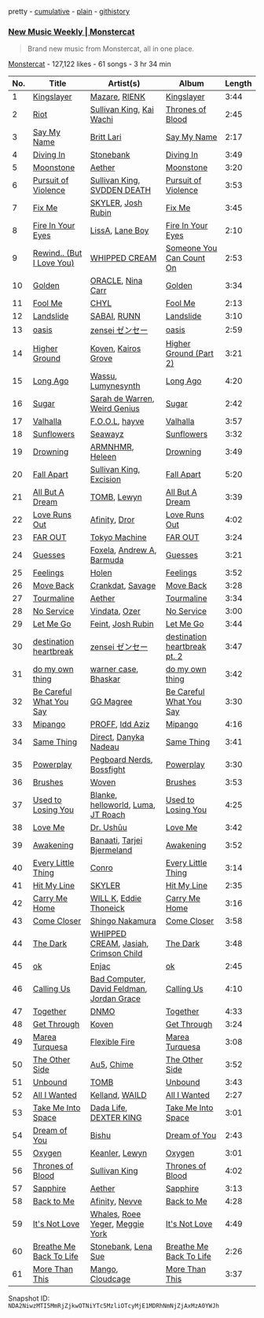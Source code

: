 pretty - [cumulative](/playlists/cumulative/4kw9kdjzx1UmyWvpysl0y2.md) - [plain](/playlists/plain/4kw9kdjzx1UmyWvpysl0y2) - [githistory](https://github.githistory.xyz/mackorone/spotify-playlist-archive/blob/main/playlists/plain/4kw9kdjzx1UmyWvpysl0y2)

### [New Music Weekly \| Monstercat](https://open.spotify.com/playlist/4kw9kdjzx1UmyWvpysl0y2)

> Brand new music from Monstercat, all in one place.

[Monstercat](https://open.spotify.com/user/monstercatmedia) - 127,122 likes - 61 songs - 3 hr 34 min

| No. | Title | Artist(s) | Album | Length |
|---|---|---|---|---|
| 1 | [Kingslayer](https://open.spotify.com/track/2xYI4GVeC4SUaNsx9HIUJ1) | [Mazare](https://open.spotify.com/artist/4yzZdtb9UicgY2M23eEtL9), [RIENK](https://open.spotify.com/artist/1EDTEfdQZ9nRsyZjfRNEfo) | [Kingslayer](https://open.spotify.com/album/7uAVQn7dKdmZSqk3Lu47g8) | 3:44 |
| 2 | [Riot](https://open.spotify.com/track/2npMfTDQAwY1Jga13HS01O) | [Sullivan King](https://open.spotify.com/artist/1CXuuw8HJhyN80HlNzvL1e), [Kai Wachi](https://open.spotify.com/artist/2fNr4ldujwq97v1jWeqs8K) | [Thrones of Blood](https://open.spotify.com/album/3bA9JNdeH91Id0ilofZlVX) | 2:45 |
| 3 | [Say My Name](https://open.spotify.com/track/2fbgpGt8u8ErxMT2cruio8) | [Britt Lari](https://open.spotify.com/artist/7ErksWhMMsmGtgT1l1e159) | [Say My Name](https://open.spotify.com/album/6RA60E1Fm7C2Up4aKRDLcV) | 2:17 |
| 4 | [Diving In](https://open.spotify.com/track/7amcoQCeUQxCNullGD7V7F) | [Stonebank](https://open.spotify.com/artist/4lC8Q0azW5ij2e1skZo377) | [Diving In](https://open.spotify.com/album/1WWPOc87xTKMigQYkmDRn9) | 3:49 |
| 5 | [Moonstone](https://open.spotify.com/track/2QWxkFKhi9YUtrQmf9JHxU) | [Aether](https://open.spotify.com/artist/5UyjnQfu4OsLGiOi3sIoEN) | [Moonstone](https://open.spotify.com/album/4kcRF7VJVx69pJXecrPDyi) | 3:20 |
| 6 | [Pursuit of Violence](https://open.spotify.com/track/05bArpM2cVvDXOSr3sWFxK) | [Sullivan King](https://open.spotify.com/artist/1CXuuw8HJhyN80HlNzvL1e), [SVDDEN DEATH](https://open.spotify.com/artist/2u01kCKA5wDvvztuH8lyT0) | [Pursuit of Violence](https://open.spotify.com/album/4wFX3JgcI39B2i6TcdYvfL) | 3:53 |
| 7 | [Fix Me](https://open.spotify.com/track/1HLTcIaCy7teNg5HAifIwV) | [SKYLER](https://open.spotify.com/artist/6niUPn9Tqcb6KdXkGvbMR9), [Josh Rubin](https://open.spotify.com/artist/7e1qyhWgdVEnEjG7Sbb5W0) | [Fix Me](https://open.spotify.com/album/4Iis1Eijoob88ojKdYQL6X) | 3:45 |
| 8 | [Fire In Your Eyes](https://open.spotify.com/track/4YpynGMDLvDLLgjzmKNTMj) | [LissA](https://open.spotify.com/artist/6aAestjbtEbALwyIYPg8Na), [Lane Boy](https://open.spotify.com/artist/0ABF5V88EylbLU08lCp9N3) | [Fire In Your Eyes](https://open.spotify.com/album/37ujeU0QdOtVYjmHZGj90W) | 2:10 |
| 9 | [Rewind.\. \(But I Love You\)](https://open.spotify.com/track/2v5lLKdZG0PsXGWfvigk55) | [WHIPPED CREAM](https://open.spotify.com/artist/5CMaNobmJYgXcfiT0zYOwi) | [Someone You Can Count On](https://open.spotify.com/album/5wj4dMktjUCPq8BfsQCMR2) | 2:53 |
| 10 | [Golden](https://open.spotify.com/track/6jMonGirFrktmZJtzL9p1v) | [ORACLE](https://open.spotify.com/artist/3gZrJ9QnqxKlSdZAkT54aF), [Nina Carr](https://open.spotify.com/artist/776UugG4CdQlYfsEUVCRqb) | [Golden](https://open.spotify.com/album/0qwAAkozsllq8QcGddgi24) | 3:34 |
| 11 | [Fool Me](https://open.spotify.com/track/6fviOwXHvwwN7GdAuVaH5v) | [CHYL](https://open.spotify.com/artist/15HOfHbNWedCAcJ3Cm1mbc) | [Fool Me](https://open.spotify.com/album/3MKJoSKe2eNN8o7bepluyh) | 2:13 |
| 12 | [Landslide](https://open.spotify.com/track/7DsQcrBb8p6dc6ccMFf7Gk) | [SABAI](https://open.spotify.com/artist/4OaSyxqlkp7aVpAZwF02QZ), [RUNN](https://open.spotify.com/artist/3l0H4QNiYYNdIsnZ4JgJAg) | [Landslide](https://open.spotify.com/album/4vEjKBgSWs2EvLWQ4FNL8n) | 3:10 |
| 13 | [oasis](https://open.spotify.com/track/7HhIdybSANaTYHeI9gCFFg) | [zensei ゼンセー](https://open.spotify.com/artist/6T9kdEIYDzBGxqO6X1Fl63) | [oasis](https://open.spotify.com/album/5ZocVGcuWcErR1NEnZuigN) | 2:59 |
| 14 | [Higher Ground](https://open.spotify.com/track/2adNW24fEA2QaP7uc7pFl7) | [Koven](https://open.spotify.com/artist/3UCbp6D1lvILlxRJT9LnFa), [Kairos Grove](https://open.spotify.com/artist/7Cf1QhdtHmjlckbnmUeC6l) | [Higher Ground \(Part 2\)](https://open.spotify.com/album/5qNseEHrO1JH7H8iDVm3J6) | 3:21 |
| 15 | [Long Ago](https://open.spotify.com/track/3qfMRghmtjtuHTFG3gTjtE) | [Wassu](https://open.spotify.com/artist/0jxabdMr8MK0OQgpsMVQDq), [Lumynesynth](https://open.spotify.com/artist/2piOPWDGkopcabpha2zngD) | [Long Ago](https://open.spotify.com/album/0q5IFGu4CPd21YiEbbr81y) | 4:20 |
| 16 | [Sugar](https://open.spotify.com/track/0rHT3KSdQn3JvGPwe5EH2Y) | [Sarah de Warren](https://open.spotify.com/artist/2V431yZGG08uroH2CZAgur), [Weird Genius](https://open.spotify.com/artist/5B4kCOhcqTywB9YwXPfFtJ) | [Sugar](https://open.spotify.com/album/31hnvDgjFArB8Xbntl48ou) | 2:42 |
| 17 | [Valhalla](https://open.spotify.com/track/4nQAwNLKpcn0g54dPedQBi) | [F.O.O.L](https://open.spotify.com/artist/1ldNdtZX38LAsOk0ciLvb2), [hayve](https://open.spotify.com/artist/6HT10ZbNJFIRYirBe3PTxs) | [Valhalla](https://open.spotify.com/album/49ViXJDQNm2nV1bCMFMcAJ) | 3:57 |
| 18 | [Sunflowers](https://open.spotify.com/track/5R5oXUlnzXfQZUnbNZz2Dm) | [Seawayz](https://open.spotify.com/artist/1kDtzWANi4LOiGt0uM5Wjr) | [Sunflowers](https://open.spotify.com/album/5Fv4WJupGWoHOMEJZddOR4) | 3:32 |
| 19 | [Drowning](https://open.spotify.com/track/6ay07MXOmggaJyMoLT1fqC) | [ARMNHMR](https://open.spotify.com/artist/0P2bZXPyjHYRW4guHVAFl1), [Heleen](https://open.spotify.com/artist/71GRU9wS94BTdNwQWRMJV6) | [Drowning](https://open.spotify.com/album/7lJSmMbApjYTvZaU72KZTo) | 3:49 |
| 20 | [Fall Apart](https://open.spotify.com/track/5put6ich4wtW7pZXb1Jore) | [Sullivan King](https://open.spotify.com/artist/1CXuuw8HJhyN80HlNzvL1e), [Excision](https://open.spotify.com/artist/5FKchcZpQOkqFvXBj1aCvb) | [Fall Apart](https://open.spotify.com/album/79PySKP56KJLCaGgl94Lal) | 5:20 |
| 21 | [All But A Dream](https://open.spotify.com/track/4OGWWzeMDVVW0D1dqQCS2t) | [TOMB](https://open.spotify.com/artist/2PH8zrd38yO1SphvnINyvw), [Lewyn](https://open.spotify.com/artist/6h4aEgNEr9VqPnXkipmVAR) | [All But A Dream](https://open.spotify.com/album/3hoLLHytifFVosoaxST1fz) | 3:39 |
| 22 | [Love Runs Out](https://open.spotify.com/track/62Il6xcyOlZ3oB4qvQ33sj) | [Afinity](https://open.spotify.com/artist/6N7etQK8kFwtD0Kch6FVvf), [Dror](https://open.spotify.com/artist/31BRzHwH9Ayqp5AbRDk9kO) | [Love Runs Out](https://open.spotify.com/album/03DTFehGzdj45KPNxxpGxg) | 4:02 |
| 23 | [FAR OUT](https://open.spotify.com/track/0DT3f2Y9UEwGdJC7f4FOzH) | [Tokyo Machine](https://open.spotify.com/artist/3bwENxqj9nhaAI3fsAwmv9) | [FAR OUT](https://open.spotify.com/album/5RQAm3Nx1cpPzQzb1veOra) | 3:24 |
| 24 | [Guesses](https://open.spotify.com/track/1MHmJo43gtIN6TQdyuudUB) | [Foxela](https://open.spotify.com/artist/1R2OPNS7EkGLKcDjyGnpEu), [Andrew A](https://open.spotify.com/artist/01BNEFdzawMyAXoHVdtyPx), [Barmuda](https://open.spotify.com/artist/5SoTfJZxWxfm9TkVEkvcLM) | [Guesses](https://open.spotify.com/album/2jWPkteLzjDBXLJMbmiaI6) | 3:21 |
| 25 | [Feelings](https://open.spotify.com/track/5Ebn1wXIUM3vfgIZTo4AyL) | [Holen](https://open.spotify.com/artist/5cXpsHnHXFVMvhLzth4SNY) | [Feelings](https://open.spotify.com/album/6hZ4omTnHPCJhcOB9BAf4l) | 3:52 |
| 26 | [Move Back](https://open.spotify.com/track/4eX9IUbwqNJKyzFWDRExjc) | [Crankdat](https://open.spotify.com/artist/5lCekoJW9jNq01B1wiqdAb), [Savage](https://open.spotify.com/artist/1GbrJTB56Xs4XQGlmVbaCf) | [Move Back](https://open.spotify.com/album/0d2xyxHilLmIIqfugVYOVI) | 3:28 |
| 27 | [Tourmaline](https://open.spotify.com/track/1yX1uaq2rWDEURrREEmyIM) | [Aether](https://open.spotify.com/artist/5UyjnQfu4OsLGiOi3sIoEN) | [Tourmaline](https://open.spotify.com/album/6LhhGLTYsTSaxzWcRJ9KsK) | 3:34 |
| 28 | [No Service](https://open.spotify.com/track/1R2g5R7ckiCczur5kd3BfI) | [Vindata](https://open.spotify.com/artist/1Vxf1UfzcxqzqItoOA0DDT), [Ozer](https://open.spotify.com/artist/3J0qyBq8miao9sTXOlAkWp) | [No Service](https://open.spotify.com/album/5XvkGrC973JZubUWp20vYD) | 3:00 |
| 29 | [Let Me Go](https://open.spotify.com/track/0pqu2PSOGfcV2CFqhHUBOL) | [Feint](https://open.spotify.com/artist/6RQ9kYbHisp1UUbnfwHNeU), [Josh Rubin](https://open.spotify.com/artist/7e1qyhWgdVEnEjG7Sbb5W0) | [Let Me Go](https://open.spotify.com/album/1j8piDAV1NouzoGo3Z7S0n) | 3:44 |
| 30 | [destination heartbreak](https://open.spotify.com/track/52jU1xu6sYArAcWufqlpyK) | [zensei ゼンセー](https://open.spotify.com/artist/6T9kdEIYDzBGxqO6X1Fl63) | [destination heartbreak pt\. 2](https://open.spotify.com/album/3YHaDF9skvzUA0OvqzTZD8) | 3:47 |
| 31 | [do my own thing](https://open.spotify.com/track/1CfvEQYk2EB4dh1qtkQ1CG) | [warner case](https://open.spotify.com/artist/106OuakzOxxbXTuigEEf01), [Bhaskar](https://open.spotify.com/artist/6kT18gnkVrCz8xJQcrib7L) | [do my own thing](https://open.spotify.com/album/4eUxdYUG7eRZ8agcu1o6QC) | 3:42 |
| 32 | [Be Careful What You Say](https://open.spotify.com/track/296Fv8CqhmVqEol73p5y4Q) | [GG Magree](https://open.spotify.com/artist/54pgkpWVgQYbQXD8bkUP8n) | [Be Careful What You Say](https://open.spotify.com/album/4QsFsQhwDJLUbKLSeceD1w) | 3:30 |
| 33 | [Mipango](https://open.spotify.com/track/0db4aR1MFcOKxeb6EG2T8P) | [PROFF](https://open.spotify.com/artist/3jAosRBCdrybxqTnrI4Sld), [Idd Aziz](https://open.spotify.com/artist/0LC3HTEh3afI3UfpmSdShk) | [Mipango](https://open.spotify.com/album/33kMA9mbcyCOFDLq9ms5Bz) | 4:16 |
| 34 | [Same Thing](https://open.spotify.com/track/14jeV71SdC9avzYP9MsrhR) | [Direct](https://open.spotify.com/artist/5eOyDcFvvdc7D7BD6gCdsi), [Danyka Nadeau](https://open.spotify.com/artist/1bZhxzq9mhYkPf0wdxGko9) | [Same Thing](https://open.spotify.com/album/2erULkeRVJ8bYVqF2tTmYZ) | 3:41 |
| 35 | [Powerplay](https://open.spotify.com/track/7LL3hlhfrumxAS0vOGO2Ia) | [Pegboard Nerds](https://open.spotify.com/artist/0lLY20XpZ9yDobkbHI7u1y), [Bossfight](https://open.spotify.com/artist/1fILrc9B34DjHxSMkJmyBN) | [Powerplay](https://open.spotify.com/album/3OXUzQBV9M1vssUSPHjVi9) | 3:30 |
| 36 | [Brushes](https://open.spotify.com/track/7sYIVXdHSk466cayCTwAgt) | [Woven](https://open.spotify.com/artist/4NSmulp0hBy5rJyK0doyUO) | [Brushes](https://open.spotify.com/album/1VbJtajKClF79HRsb7O5Lv) | 3:53 |
| 37 | [Used to Losing You](https://open.spotify.com/track/0A4VK9bpXxGWyHQPm8D81s) | [Blanke](https://open.spotify.com/artist/59Yq0xrABEihHANsfo9QMT), [helloworld](https://open.spotify.com/artist/01qG5pbsKe96w87ZMjphP4), [Luma](https://open.spotify.com/artist/29siAJ78u7y79BYOyh0lbp), [JT Roach](https://open.spotify.com/artist/5CtI0OHj5x6rHQDqpM4JPy) | [Used to Losing You](https://open.spotify.com/album/0SO9gIl0UKy42daxkuXtNT) | 4:25 |
| 38 | [Love Me](https://open.spotify.com/track/532GvRC2Nvv6sZlMtppByu) | [Dr\. Ushūu](https://open.spotify.com/artist/5UCxi2O9gdyXj7fNgQE9xR) | [Love Me](https://open.spotify.com/album/2n3BfSQ9ey2xQP4sr9DGfr) | 3:42 |
| 39 | [Awakening](https://open.spotify.com/track/11WsGWuJHmdiYB0YuQgo3i) | [Banaati](https://open.spotify.com/artist/3lwdREjAeG9zskfcoPYAz4), [Tarjei Bjermeland](https://open.spotify.com/artist/4U54iUoK1nWa1l5QQLrcTx) | [Awakening](https://open.spotify.com/album/5hoE227UcQ7Rj4ZR3Ed43I) | 3:52 |
| 40 | [Every Little Thing](https://open.spotify.com/track/6CShhNa33zOmCqJ0SkjsWc) | [Conro](https://open.spotify.com/artist/1BAdSa5cdtCNLbvT7gWmtJ) | [Every Little Thing](https://open.spotify.com/album/51pJrPjCgYxYzzcOk4jsWQ) | 3:14 |
| 41 | [Hit My Line](https://open.spotify.com/track/30CCIjlZ9vSb6ZTDwlEUZX) | [SKYLER](https://open.spotify.com/artist/6niUPn9Tqcb6KdXkGvbMR9) | [Hit My Line](https://open.spotify.com/album/1jsCz6z1vazhH54A8z88gS) | 2:35 |
| 42 | [Carry Me Home](https://open.spotify.com/track/6XQdsLReArC59ZTSLa0Whw) | [WILL K](https://open.spotify.com/artist/7m3cYjDlffT2RvkaRrJksn), [Eddie Thoneick](https://open.spotify.com/artist/5bZtLLqlPwps3vdb8ElAkt) | [Carry Me Home](https://open.spotify.com/album/3UpvA7dYUfSmJ7JY6N6hAN) | 3:16 |
| 43 | [Come Closer](https://open.spotify.com/track/3IpPQ5sXybfzGycTxDTe4d) | [Shingo Nakamura](https://open.spotify.com/artist/58zz0VTpGNHn7MGTlW2cxQ) | [Come Closer](https://open.spotify.com/album/6lDUSSyVDMwhHGzDfyopfK) | 3:58 |
| 44 | [The Dark](https://open.spotify.com/track/3mE2sIa33kLQtTcSTWrylq) | [WHIPPED CREAM](https://open.spotify.com/artist/5CMaNobmJYgXcfiT0zYOwi), [Jasiah](https://open.spotify.com/artist/7502fDxg339jvGV08Jd4R0), [Crimson Child](https://open.spotify.com/artist/3HfDytr1a4fQhrC2J29K6v) | [The Dark](https://open.spotify.com/album/60XUyh545wo0P4HHuVQPsI) | 3:48 |
| 45 | [ok](https://open.spotify.com/track/3yDg9UhdWmFlHsaJaN0GRI) | [Enjac](https://open.spotify.com/artist/7iIiRw3JSWI8c9n8CIQS3f) | [ok](https://open.spotify.com/album/3beDdopYTPW97ZlnjWhBzm) | 2:45 |
| 46 | [Calling Us](https://open.spotify.com/track/7maTcRghSDNPyXuP9szRiW) | [Bad Computer](https://open.spotify.com/artist/7uGeDBa1LJ7T1X4fpl8mwk), [David Feldman](https://open.spotify.com/artist/53WoIbwTPs856mU10SR5D4), [Jordan Grace](https://open.spotify.com/artist/0NST5cNxDtRZuToY6ngC0k) | [Calling Us](https://open.spotify.com/album/6IDx39By9m2pJ62cAAj019) | 4:10 |
| 47 | [Together](https://open.spotify.com/track/00tGSmfgNY6uzLgYny6Zcw) | [DNMO](https://open.spotify.com/artist/3cMInYqk6yzf37zo8iznoz) | [Together](https://open.spotify.com/album/4wOJa4z6jAGZb1B5kQqxsX) | 4:33 |
| 48 | [Get Through](https://open.spotify.com/track/1aByvbcFFDPTCEA4mTVJhW) | [Koven](https://open.spotify.com/artist/3UCbp6D1lvILlxRJT9LnFa) | [Get Through](https://open.spotify.com/album/5iDeNESrto46Zim2KP4bfX) | 3:24 |
| 49 | [Marea Turquesa](https://open.spotify.com/track/4S0GJba78XTTYMDChLvTjc) | [Flexible Fire](https://open.spotify.com/artist/76sA8VLsfgOY1qoNgHnf8K) | [Marea Turquesa](https://open.spotify.com/album/2z7jQZ0dnfYMErTg4CVnp4) | 3:08 |
| 50 | [The Other Side](https://open.spotify.com/track/0ERuTf3ipLWdRfemvFmIrZ) | [Au5](https://open.spotify.com/artist/40WIa01eubnEVkxUHeDZyF), [Chime](https://open.spotify.com/artist/3hMTYaexWgGkXqvbkt6EIS) | [The Other Side](https://open.spotify.com/album/1myyev9Wiv4I4noEcrkycM) | 3:52 |
| 51 | [Unbound](https://open.spotify.com/track/7Ga0UUOoWhScCqfsIBZcS1) | [TOMB](https://open.spotify.com/artist/2PH8zrd38yO1SphvnINyvw) | [Unbound](https://open.spotify.com/album/65xq8ZR0EEGPJ21w4bivCI) | 3:43 |
| 52 | [All I Wanted](https://open.spotify.com/track/3oKUgGEaQ5bFsYWu6Wc9Dp) | [Kelland](https://open.spotify.com/artist/7nZJ6x2Wj2suztg4H53GSf), [WAILD](https://open.spotify.com/artist/1OHv2TAFTSsMg21dhyoyEH) | [All I Wanted](https://open.spotify.com/album/2PjrdQeP3ghvirjQBFETkV) | 2:27 |
| 53 | [Take Me Into Space](https://open.spotify.com/track/7fyOoDZjardzxtHszeAtz3) | [Dada Life](https://open.spotify.com/artist/00sAT5YX8W3xNd1EuqyHw9), [DEXTER KING](https://open.spotify.com/artist/1cTcLDR0Y5LuXv7VlOQKmO) | [Take Me Into Space](https://open.spotify.com/album/3gep8PSYHoNtjx05xWCN6N) | 3:01 |
| 54 | [Dream of You](https://open.spotify.com/track/2WF1F1BeYTsYVxAJcKicV9) | [Bishu](https://open.spotify.com/artist/1DzQInbDVhE9Lh5s6T0DUL) | [Dream of You](https://open.spotify.com/album/0b2VziRlntuir19sjg1thx) | 2:43 |
| 55 | [Oxygen](https://open.spotify.com/track/1MNnZhIQQEki0032cXbM59) | [Keanler](https://open.spotify.com/artist/1TMkg5qcE49Wc66pPls4NK), [Lewyn](https://open.spotify.com/artist/6h4aEgNEr9VqPnXkipmVAR) | [Oxygen](https://open.spotify.com/album/0WuBqUdsSFAvMJwcRIRy7i) | 3:01 |
| 56 | [Thrones of Blood](https://open.spotify.com/track/44qvUWEOuynmeFUWBSfaZy) | [Sullivan King](https://open.spotify.com/artist/1CXuuw8HJhyN80HlNzvL1e) | [Thrones of Blood](https://open.spotify.com/album/1OAVn2XV3O3citcm3Vcyi9) | 4:02 |
| 57 | [Sapphire](https://open.spotify.com/track/5eit9qX0tK8uLfz3PtGV3l) | [Aether](https://open.spotify.com/artist/5UyjnQfu4OsLGiOi3sIoEN) | [Sapphire](https://open.spotify.com/album/7yjFesZrS1IuDwEfs2qe56) | 3:13 |
| 58 | [Back to Me](https://open.spotify.com/track/7rOnrDcSOyPRSLq7YcfLPt) | [Afinity](https://open.spotify.com/artist/6N7etQK8kFwtD0Kch6FVvf), [Nevve](https://open.spotify.com/artist/3RTklnRcfHgkQJwFpgOq3t) | [Back to Me](https://open.spotify.com/album/0eOJ5jalpbkCVsWuiH1Rwp) | 4:28 |
| 59 | [It's Not Love](https://open.spotify.com/track/7mv9t5XQUSHa4akJAwdmiZ) | [Whales](https://open.spotify.com/artist/5zId1SmYy46E9v2KQsSTFR), [Roee Yeger](https://open.spotify.com/artist/532H5OS6W0NQak3xMOp7fz), [Meggie York](https://open.spotify.com/artist/0ydORocQawKL2QaPiGG8fZ) | [It's Not Love](https://open.spotify.com/album/3jUr6DL5fNek9PGfdKwxiE) | 4:49 |
| 60 | [Breathe Me Back To Life](https://open.spotify.com/track/0EI9hyJzyEOeRqQzQyitQ9) | [Stonebank](https://open.spotify.com/artist/4lC8Q0azW5ij2e1skZo377), [Lena Sue](https://open.spotify.com/artist/5rU1E0lbqZTJiUiPTMbv30) | [Breathe Me Back To Life](https://open.spotify.com/album/5qcMz7TUHmkGN8gXQLOAT3) | 2:26 |
| 61 | [More Than This](https://open.spotify.com/track/7JKzCzNua4DT4lBMPrchUI) | [Mango](https://open.spotify.com/artist/5x6H8meBBWk6J8qcIWxW7w), [Cloudcage](https://open.spotify.com/artist/7voZA8iemE4e4c17BdlNaA) | [More Than This](https://open.spotify.com/album/0RrkXtaPZqAAJnU4fGZ4Y8) | 3:37 |

Snapshot ID: `NDA2NiwzMTI5MmRjZjkwOTNiYTc5MzliOTcyMjE1MDRhNmNjZjAxMzA0YWJh`
